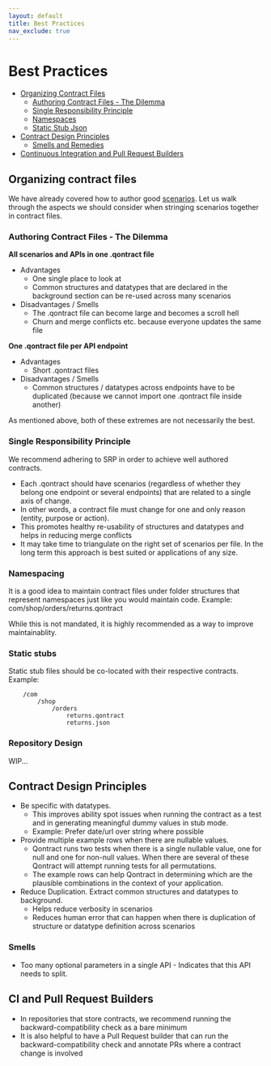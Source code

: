```yaml
---
layout: default
title: Best Practices
nav_exclude: true
---
```

Best Practices
========

- [Organizing Contract Files](#organising-contract-files)
    - [Authoring Contract Files - The Dilemma](#authoring-contract-files---the-dilemma)
    - [Single Responsibility Principle](#single-responsibility-principle)
    - [Namespaces](#namespacing)
    - [Static Stub Json](#static-stubs)
- [Contract Design Principles](#contract-design-principles)
    - [Smells and Remedies](#smells)
- [Continuous Integration and Pull Request Builders](#ci-and-pull-request-builders)

Organizing contract files
--------

We have already covered how to author good [scenarios](/documentation/language.html). Let us walk through the aspects we should consider when stringing scenarios together in contract files.

### Authoring Contract Files - The Dilemma

**All scenarios and APIs in one .qontract file**
* Advantages
    * One single place to look at
    * Common structures and datatypes that are declared in the background section can be re-used across many scenarios
* Disadvantages / Smells
    * The .qontract file can become large and becomes a scroll hell
    * Churn and merge conflicts etc. because everyone updates the same file
    
**One .qontract file per API endpoint**
* Advantages
    * Short .qontract files
* Disadvantages / Smells
    * Common structures / datatypes across endpoints have to be duplicated (because we cannot import one .qontract file inside another)

As mentioned above, both of these extremes are not necessarily the best.

### Single Responsibility Principle

We recommend adhering to SRP in order to achieve well authored contracts.

* Each .qontract should have scenarios (regardless of whether they belong one endpoint or several endpoints) that are related to a single axis of change.
* In other words, a contract file must change for one and only reason (entity, purpose or action).
* This promotes healthy re-usability of structures and datatypes and helps in reducing merge conflicts
* It may take time to triangulate on the right set of scenarios per file. In the long term this approach is best suited or applications of any size.

### Namespacing

It is a good idea to maintain contract files under folder structures that represent namespaces just like you would maintain code.
Example: com/shop/orders/returns.qontract

While this is not mandated, it is highly recommended as a way to improve maintainablity.

### Static stubs

Static stub files should be co-located with their respective contracts. Example:

```
    /com
        /shop
            /orders
                returns.qontract
                returns.json
```

### Repository Design

WIP...

Contract Design Principles
------
* Be specific with datatypes.
    * This improves ability spot issues when running the contract as a test and in generating meaningful dummy values in stub mode.
    * Example: Prefer date/url over string where possible
* Provide multiple example rows when there are nullable values.
    * Qontract runs two tests when there is a single nullable value, one for null and one for non-null values. When there are several of these Qontract will attempt running tests for all permutations.
    * The example rows can help Qontract in determining which are the plausible combinations in the context of your application.
* Reduce Duplication. Extract common structures and datatypes to background.
    * Helps reduce verbosity in scenarios
    * Reduces human error that can happen when there is duplication of structure or datatype definition across scenarios

### Smells
* Too many optional parameters in a single API - Indicates that this API needs to split.

CI and Pull Request Builders
------
* In repositories that store contracts, we recommend running the backward-compatibility check as a bare minimum
* It is also helpful to have a Pull Request builder that can run the backward-compatibility check and annotate PRs where a contract change is involved
